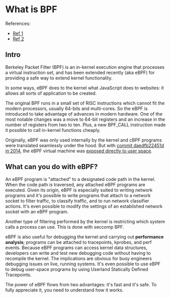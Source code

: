 # What is BPF

References:

- [Ref 1](http://www.brendangregg.com/bpf-performance-tools-book.html)
- [Ref 2](https://lwn.net/Articles/740157/)

## Intro

Berkeley Packet Filter (BPF) is an in-kernel execution engine that processes a virtual instruction set, and has been extended recently (aka eBPF) for providing a safe way to extend kernel functionality.

In some ways, eBPF does to the kernel what JavaScript does to websites: it allows all sorts of application to be created.

The original BPF runs in a small set of RISC instructions which cannot fit the modern processors, usually 64-bits and multi-cores. So the eBPF is introduced to take advantage of advances in modern hardware. One of the most notable changes was a move to 64-bit registers and an increase in the number of registers from two to ten. Plus, a new BPF_CALL instruction made it possible to call in-kernel functions cheaply.

Originally, eBPF was only used internally by the kernel and cBPF programs were translated seamlessly under the hood. But with [commit daedfb22451d in 2014][1], the eBPF virtual machine was [exposed directly to user space][2].

[1]: https://git.kernel.org/pub/scm/linux/kernel/git/torvalds/linux.git/commit/?id=daedfb22451dd02b35c0549566cbb7cc06bdd53b
[2]: https://lwn.net/Articles/603983/

## What can you do with eBPF?

An eBPF program is "attached" to a designated code path in the kernel. When the code path is traversed, any attached eBPF programs are executed. Given its origin, eBPF is especially suited to writing network programs and it's possible to write programs that attach to a network socket to filter traffic, to classify traffic, and to run network classifier actions. It's even possible to modify the settings of an established network socket with an eBPF program.

Another type of filtering performed by the kernel is restricting which system calls a process can use. This is done with seccomp BPF.

eBPF is also useful for debugging the kernel and carrying out **performance analysis**; programs can be attached to tracepoints, kprobes, and perf events. Because eBPF programs can access kernel data structures, developers can write and test new debugging code without having to recompile the kernel. The implications are obvious for busy engineers debugging issues on live, running systems. It's even possible to use eBPF to debug user-space programs by using Userland Statically Defined Tracepoints.

The power of eBPF flows from two advantages: it's fast and it's safe. To fully appreciate it, you need to understand how it works.

